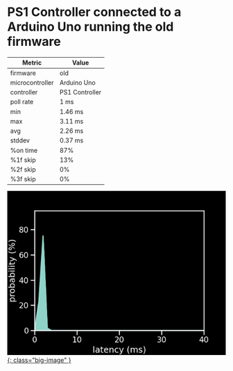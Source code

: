 # PS1 Controller connected to a Arduino Uno running the old firmware

| Metric          | Value          |
| --------------- | -------------- |
| firmware        | old            |
| microcontroller | Arduino Uno    |
| controller      | PS1 Controller |
| poll rate       | 1 ms           |
| min             | 1.46 ms        |
| max             | 3.11 ms        |
| avg             | 2.26 ms        |
| stddev          | 0.37 ms        |
| %on time        | 87%            |
| %1f skip        | 13%            |
| %2f skip        | 0%             |
| %3f skip        | 0%             |

[![Graph](../../assets/images/results/ardwiino_ps1_uno.png){: class="big-image" }](../../assets/images/results/ardwiino_ps1_uno.png)
